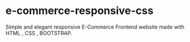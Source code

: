 # e-commerce-responsive-css
Simple and elegant responsive E-Commerce Frontend website made with HTML , CSS , BOOTSTRAP.
